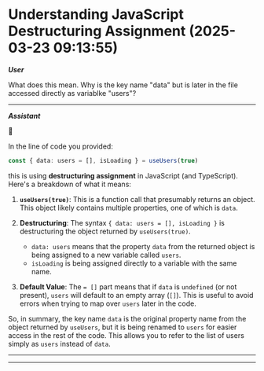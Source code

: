 <!-- Generated by SpecStory -->

# Understanding JavaScript Destructuring Assignment (2025-03-23 09:13:55)

_**User**_

What does this mean. Why is the key name "data" but is later in the file accessed directly as variablke "users"?

---

_**Assistant**_

🤖

In the line of code you provided:

```typescript
const { data: users = [], isLoading } = useUsers(true)
```

this is using **destructuring assignment** in JavaScript (and TypeScript). Here's a breakdown of what it means:

1. **`useUsers(true)`**: This is a function call that presumably returns an object. This object likely contains multiple properties, one of which is `data`.

2. **Destructuring**: The syntax `{ data: users = [], isLoading }` is destructuring the object returned by `useUsers(true)`. 
   - `data: users` means that the property `data` from the returned object is being assigned to a new variable called `users`.
   - `isLoading` is being assigned directly to a variable with the same name.

3. **Default Value**: The `= []` part means that if `data` is `undefined` (or not present), `users` will default to an empty array (`[]`). This is useful to avoid errors when trying to map over `users` later in the code.

So, in summary, the key name `data` is the original property name from the object returned by `useUsers`, but it is being renamed to `users` for easier access in the rest of the code. This allows you to refer to the list of users simply as `users` instead of `data`.

---



---

